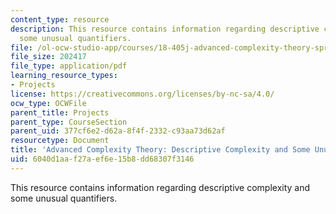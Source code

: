 ```yaml
---
content_type: resource
description: This resource contains information regarding descriptive complexity and
  some unusual quantifiers.
file: /ol-ocw-studio-app/courses/18-405j-advanced-complexity-theory-spring-2016/6040d1aaf27aef6e15b8dd68307f3146_MIT18_405JS16_Quantifiers.pdf
file_size: 202417
file_type: application/pdf
learning_resource_types:
- Projects
license: https://creativecommons.org/licenses/by-nc-sa/4.0/
ocw_type: OCWFile
parent_title: Projects
parent_type: CourseSection
parent_uid: 377cf6e2-d62a-8f4f-2332-c93aa73d62af
resourcetype: Document
title: 'Advanced Complexity Theory: Descriptive Complexity and Some Unusual Quantifiers'
uid: 6040d1aa-f27a-ef6e-15b8-dd68307f3146
---
```

This resource contains information regarding descriptive complexity and some unusual quantifiers.